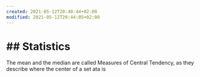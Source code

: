 ```yaml
---
created: 2021-05-12T20:40:44+02:00
modified: 2021-05-12T20:44:05+02:00
---
```


# ## Statistics

The mean and the median are called
Measures of Central Tendency, as they describe where the center of a set ata is
